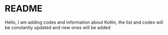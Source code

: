 # README

Hello, I am adding codes and information about Kotlin, the list and codes will be constantly updated and new ones will be added
